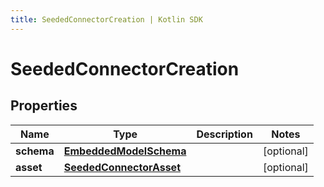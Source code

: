 ```yaml
---
title: SeededConnectorCreation | Kotlin SDK
---
```




# SeededConnectorCreation

## Properties
Name | Type | Description | Notes
------------ | ------------- | ------------- | -------------
**schema** | [**EmbeddedModelSchema**](EmbeddedModelSchema) |  |  [optional]
**asset** | [**SeededConnectorAsset**](SeededConnectorAsset) |  |  [optional]




